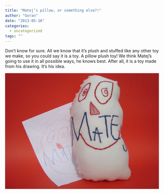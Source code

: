 ```yaml
---
title: "Matej’s pillow, or something else?!"
author: "Goran"
date: "2013-05-16"
categories:
  - uncategorized
tags: ""
---
```


Don’t know for sure. All we know that it’s plush and stuffed like any other toy we make, so you could say it is a toy. A pillow plush toy! We think Matej’s going to use it in all possible ways, he knows best. After all, it is a toy made from his drawing. It’s his idea.

![Pillow Custom Plush Toy](./Pillow-Custom-Plush-Toy.jpg)
